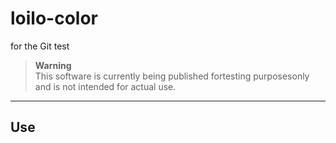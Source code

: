 # loilo-color
for the Git test


 >
 > **Warning**  
 > This software is currently being published fortesting purposesonly and is not intended for actual use.
 > 
----
## Use
